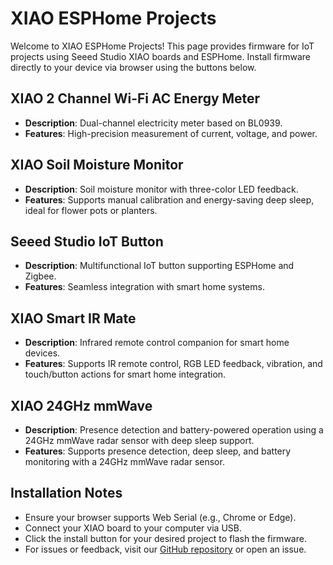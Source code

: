 # XIAO ESPHome Projects

Welcome to XIAO ESPHome Projects! This page provides firmware for IoT projects using Seeed Studio XIAO boards and ESPHome. Install firmware directly to your device via browser using the buttons below.

## XIAO 2 Channel Wi-Fi AC Energy Meter

- **Description**: Dual-channel electricity meter based on BL0939.
- **Features**: High-precision measurement of current, voltage, and power.
<esp-web-install-button manifest="firmware/wifi_ac_energy_meter.manifest.json"></esp-web-install-button>

## XIAO Soil Moisture Monitor

- **Description**: Soil moisture monitor with three-color LED feedback.
- **Features**: Supports manual calibration and energy-saving deep sleep, ideal for flower pots or planters.
<esp-web-install-button manifest="firmware/xiao-soil-moisture.manifest.json"></esp-web-install-button>

## Seeed Studio IoT Button

- **Description**: Multifunctional IoT button supporting ESPHome and Zigbee.
- **Features**: Seamless integration with smart home systems.
<esp-web-install-button manifest="firmware/seeedstudio-iot-button.manifest.json"></esp-web-install-button>

## XIAO Smart IR Mate

- **Description**: Infrared remote control companion for smart home devices.
- **Features**: Supports IR remote control, RGB LED feedback, vibration, and touch/button actions for smart home integration.
<esp-web-install-button manifest="firmware/xiao-smart-ir-mate.manifest.json"></esp-web-install-button>

## XIAO 24GHz mmWave

- **Description**: Presence detection and battery-powered operation using a 24GHz mmWave radar sensor with deep sleep support.
- **Features**: Supports presence detection, deep sleep, and battery monitoring with a 24GHz mmWave radar sensor.
<esp-web-install-button manifest="firmware/xiao-24ghz-mmwave.manifest.json"></esp-web-install-button>

## Installation Notes

- Ensure your browser supports Web Serial (e.g., Chrome or Edge).
- Connect your XIAO board to your computer via USB.
- Click the install button for your desired project to flash the firmware.
- For issues or feedback, visit our [GitHub repository](https://gadgets.seeed.cc/) or open an issue.

<script type="module" src="https://unpkg.com/esp-web-tools@10/dist/web/install-button.js?module"></script>
